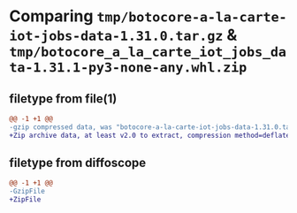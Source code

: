 # Comparing `tmp/botocore-a-la-carte-iot-jobs-data-1.31.0.tar.gz` & `tmp/botocore_a_la_carte_iot_jobs_data-1.31.1-py3-none-any.whl.zip`

## filetype from file(1)

```diff
@@ -1 +1 @@
-gzip compressed data, was "botocore-a-la-carte-iot-jobs-data-1.31.0.tar", last modified: Fri Jul  7 01:43:55 2023, max compression
+Zip archive data, at least v2.0 to extract, compression method=deflate
```

## filetype from diffoscope

```diff
@@ -1 +1 @@
-GzipFile
+ZipFile
```

